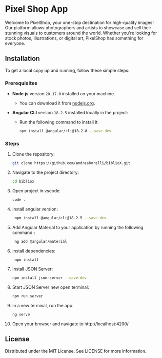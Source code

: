 # Pixel Shop App
Welcome to PixelShop, your one-stop destination for high-quality images! Our platform allows photographers and artists to showcase and sell their stunning visuals to customers around the world. Whether you're looking for stock photos, illustrations, or digital art, PixelShop has something for everyone.

## Installation

To get a local copy up and running, follow these simple steps:

### Prerequisites

- **Node.js** version `20.17.0` installed on your machine.
  - You can download it from [nodejs.org](https://nodejs.org/).

- **Angular CLI** version `18.2.5` installed locally in the project:
  - Run the following command to install it:
    ```sh
    npm install @angular/cli@18.2.8 --save-dev

### Steps

1. Clone the repository:
   ```sh
   git clone https://github.com/andreaborelli/biblioX.git
2. Navigate to the project directory:
   ```sh
   cd bibliox
2. Open project in vscode:
   ```sh
   code .
3. Install angular version:
   ```sh
    npm install @angular/cli@18.2.5 --save-dev
3. Add Angular Material to your application by running the following command::
   ```sh
    ng add @angular/material

3. Install dependencies:
   ```sh
    npm install
4. Install JSON Server:
   ```sh
   npm install json-server --save-dev
5. Start JSON Server new open terminal:
   ```sh
   npm run server
6. In a new terminal, run the app:
   ```sh
   ng serve
7. Open your browser and navigate to http://localhost:4200/


## License
Distributed under the MIT License. See LICENSE for more information.






   










